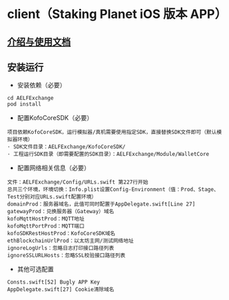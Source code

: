 # client（Staking Planet iOS 版本 APP）

## [介绍与使用文档](https://github.com/AELFSTAKING/Android#%E5%A6%82%E4%BD%95%E5%88%9B%E5%BB%BA%E6%88%96%E5%AF%BC%E5%85%A5%E8%B4%A6%E6%88%B7)


## 安装运行
- 安装依赖（必要）
```
cd AELFExchange
pod install
```


- 配置KofoCoreSDK（必要）
```
项目依赖KofoCoreSDK，运行模拟器/真机需要使用指定SDK，直接替换SDK文件即可（默认模拟器环境）
· SDK文件目录：AELFExchange/KofoCoreSDK/
· 工程运行SDK目录（即需要配置的SDK目录）：AELFExchange/Module/WalletCore
```


- 配置网络相关信息（必要）
```
文件：AELFExchange/Config/URLs.swift 第227行开始
总共三个环境，环境切换：Info.plist设置Config-Environment（值：Prod、Stage、Test分别对应URLs.swift配置环境）
domainProd：服务器域名，此值可同时配置于AppDelegate.swift[Line 27]
gatewayProd：兑换服务器（Gateway）域名
kofoMqttHostProd：MQTT地址
kofoMqttPortProd：MQTT端口
kofoSDKRestHostProd：KofoCoreSDK域名
ethBlockchainUrlProd：以太坊主网/测试网络地址
ignoreLogUrls：忽略日志打印接口路径列表
ignoreSSLURLHosts：忽略SSL校验接口路径列表
```


- 其他可选配置
```
Consts.swift[52] Bugly APP Key
AppDelegate.swift[27] Cookie清除域名
```
